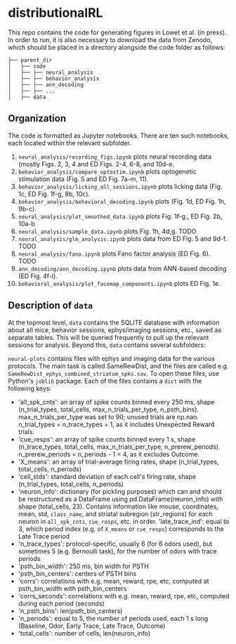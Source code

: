 # distributionalRL

This repo contains the code for generating figures in Lowet et al. (in press). In order to run, it is also necessary to download the data from Zenodo, which should be placed in a directory alongside the code folder as follows:

```
├── parent_dir
│   ├── code
│   ├── ├── neural_analysis
│   ├── ├── behavior_analysis
│   ├── ├── ann_decoding
│   ├── ├── ...
│   ├── data
```
## Organization

The code is formatted as Jupyter notebooks. There are ten such notebooks, each located within the relevant subfolder.

1. `neural_analysis/recording_figs.ipynb` plots neural recording data (mostly Figs. 2, 3, 4 and ED Figs. 2-4, 6-8, and 10d-e.
2. `behavior_analysis/compare_optostim.ipynb` plots optogenetic stimulation data (Fig. 5 and ED Fig. 7a-m, 11).
3. `behavior_analysis/licking_all_sessions.ipynb` plots licking data (Fig. 1c, ED Fig. 1f-g, 8b, 10c).
4. `behavior_analysis/behavioral_decoding.ipynb` plots (Fig. 1d, ED Fig. 1h, 9b-c).
5. `neural_analysis/plot_smoothed_data.ipynb` plots Fig. 1f-g., ED Fig. 2b, 10a-b
6. `neural_analysis/sample_data.ipynb` plots Fig. 1h, 4d,g. TODO
7. `neural_analysis/glm_analysis.ipynb` plots data from ED Fig. 5 and 9d-f. TODO
8. `neural_analysis/fano.ipynb` plots Fano factor analysis (ED Fig. 6). TODO
9. `ann_decoding/ann_decoding.ipynb` plots data from ANN-based decoding (ED Fig. 4f-l).
10. `behavioral_analysis/plot_facemap_components.ipynb` plots ED Fig. 1e.

## Description of `data`

At the topmost level, `data` contains the SQLITE database with information about all mice, behavior sessions, ephys/imaging sessions, etc., saved as separate tables. This will be queried frequently to pull up the relevant sessions for analysis. Beyond this, `data` contains several subfolders:

`neural-plots` contains files with ephys and imaging data for the various protocols. The main task is called SameRewDist, and the files are called e.g. `SameRewDist_ephys_combined_striatum_spks.sav`. To open these files, use Python's `joblib` package. Each of the files contains a `dict` with the following keys:

- 'all_spk_cnts': an array of spike counts binned every 250 ms, shape (n_trial_types, total_cells, max_n_trials_per_type, n_psth_bins). max_n_trials_per_type was set to 90; unused trials are np.nan. n_trial_types = n_trace_types + 1, as it includes  Unexpected Reward trials.
- 'cue_resps': an array of spike counts binned every 1 s, shape (n_trace_types, total_cells, max_n_trials_per_type, n_prerew_periods). n_prerew_periods = n_periods - 1 = 4, as it excludes Outcome.
- 'X_means': an array of trial-average firing rates, shape (n_trial_types, total_cells, n_periods)
- 'cell_stds': standard deviation of each cell's firing rate, shape (n_trial_types, total_cells, n_periods)
- 'neuron_info': dictionary (for pickling purposes) which can and should be restructured as a DataFrame using pd.DataFrame(neuron_info) with shape (total_cells, 23). Contains information like mouse, coordinates, mean, std, `class_name`, and striatal subregion (str_regions) for each neuron in `all_spk_cnts`, `cue_resps`, etc. in order.
'late_trace_ind': equal to 3, which period index (e.g. of `X_means` or `cue_resps`) corresponds to the Late Trace period
- 'n_trace_types': protocol-specific, usually 6 (for 6 odors used), but sometimes 5 (e.g. Bernoulli task), for the number of odors with trace periods
- 'psth_bin_width': 250 ms, bin width for PSTH
- 'psth_bin_centers': centers of PSTH bins
- 'corrs': correlations with e.g. mean, reward, rpe, etc, computed at psth_bin_width with psth_bin_centers
- 'corrs_seconds': correlations with e.g. mean, reward, rpe, etc, computed during each period (seconds)
- 'n_psth_bins': len(psth_bin_centers)
- 'n_periods': equal to 5, the number of periods used, each 1 s long (Baseline, Odor, Early Trace, Late Trace, Outcome)
- 'total_cells': number of cells, len(neuron_info)
